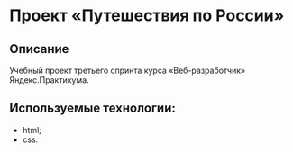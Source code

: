 # Проект «Путешествия по России»

## Описание
Учебный проект третьего спринта курса «Веб-разработчик» Яндекс.Практикума.

## Используемые технологии:
- html;
- css.